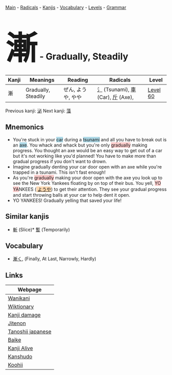 <style> bigfont {font-size: 100px}</style>
[Main](../index.md) -
[Radicals](../radicals.md) -
[Kanjis](../kanjis.md) -
[Vocabulary](../vocabulary.md) -
[Levels](../levels.md) -
[Grammar](../grammar.md)
# <bigfont> 漸</bigfont> - Gradually, Steadily 

| Kanji | Meanings | Reading | Radicals | Level |
| --- | --- | --- | --- | --- |
| 漸 | Gradually, Steadily | ぜん, ようや, やや | [氵](../radicals/氵.md) (Tsunami), [車](../radicals/車.md) (Car), [斤](../radicals/斤.md) (Axe),  | [Level 60](../levels/wk_level60.md) |

Previous kanji: [泌](泌.md) Next kanji: [藻](藻.md) 

## Mnemonics
 * You're stuck in your <span style="background-color:#ADD8E6"> car</span> during a <span style="background-color:#ADD8E6"> tsunami</span> and all you have to break out is an <span style="background-color:#ADD8E6"> axe</span>. You whack and whack but you're only <span style="background-color:#ffcccb"> gradually</span> making progress. You thought an axe would be an easy way to get out of a car but it's not working like you'd planned! You have to make more than gradual progress if you don't want to drown. 
* Imagine gradually denting your car door open with an axe while you're trapped in a tsunami. This isn't fast enough! 
* As you're <span style="background-color:#ffcccb"> gradually</span> making your door open with the axe you look up to see the New York Yankees floating by on top of their bus. You yell, <span style="background-color:#ffcccb"> YO YA</span>NKEES (<span style="background-color:#fed8b1"> [ようや](https://jisho.org/search/ようや)</span>) to get their attention. They see your gradual progress and start throwing balls at your car to help dent it open.
* YO YANKEES! Gradually yelling that saved your life!


## Similar kanjis
 * [斬](斬.md) (Slice)* [暫](暫.md) (Temporarily)


## Vocabulary
 * [漸く](../vocabulary/漸.md), (Finally, At Last, Narrowly, Hardly)



## Links 

| Webpage |
| --- |
| [Wanikani          ](https://www.wanikani.com/kanji/漸) |
| [Wiktionary        ](https://en.wiktionary.org/wiki/漸) |
| [Kanji damage      ](http://www.kanjidamage.com/kanji/search?utf8=✓&q=漸) |
| [Jitenon           ](https://jitenon.com/kanji/漸) |
| [Tanoshii japanese ](https://www.tanoshiijapanese.com/dictionary/kanji.cfm?k=漸) |
| [Baike             ](https://baike.baidu.com/item/漸) |
| [Kanji Alive       ](https://app.kanjialive.com/漸) |
| [Kanshudo          ](https://www.kanshudo.com/searchmn?q=漸) |
| [Koohii            ](https://kanji.koohii.com/study/kanji/漸) |
